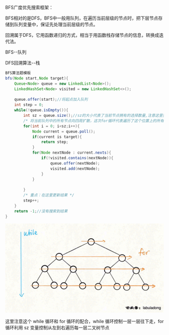 BFS广度优先搜索框架：

BFS相对的是DFS，BFS中一般用队列，在遍历当前层级的节点时，把下层节点存储到队列变量中，保证先处理当前层级的节点。

回溯属于DFS，它用函数递归的方式，相当于用函数栈存储节点的信息，转换成迭代法。

BFS--队列

DFS回溯算法--栈

```java
BFS算法题模板
bfs(Node start,Node target){
    Queue<Node> queue = new LinkedList<Node>();
    LinkedHashSet<Node> visited = new LinkedHashSet<>();

    queue.offer(start);//将起点加入队列
    int step = 0;
    while(!queue.isEmpty()){
        int sz = queue.size();//sz的大小代表了当前节点拥有的选择数量,注意这里要先用变量来保存栈的宽度，不然在循环中queue的size是不断改变的，会导致死循环。
        /* 将当前队列中的所有节点向四周扩散，这次for循环代表遍历了这个位置上的所有选择，所以step要在这个for循环之后才进行递增*/
        for(int i = 0; i<sz;i++){
            Node current = queue.poll();
            if(current is target){
                return step;
            }
            for(Node nextNode : current.nexts){
                if(!visited.contains(nextNode)){
                    queue.offer(nextNode);
                    visited.add(nextNode);
                }
            }

        }   
        /* 重点：在这里更新结果 */
        step++;
    }
    return -1;//没有搜索到结果
}
```

![av](img.png "sd")

这里注意这个 while 循环和 for 循环的配合，while 循环控制一层一层往下走，for 循环利用 sz 变量控制从左到右遍历每一层二叉树节点